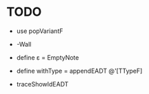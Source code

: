 # TODO

- use popVariantF
- -Wall


- define ε = EmptyNote
- define withType = appendEADT @'[TTypeF]

- traceShowIdEADT
